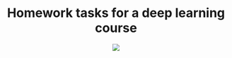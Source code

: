 <div id="header" align="center">
  <h1>
    Homework tasks for a deep learning course
  </h1>
  <img src="https://media.giphy.com/media/l4FGzkESvDOmhJkfC/giphy.gif"
</div>
